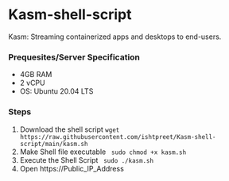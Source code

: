 # Kasm-shell-script
Kasm: Streaming containerized apps and desktops to end-users.
### Prequesites/Server Specification
- 4GB RAM
- 2 vCPU
- OS: Ubuntu 20.04 LTS

### Steps
1. Download the shell script
    ```wget https://raw.githubusercontent.com/ishtpreet/Kasm-shell-script/main/kasm.sh```
2. Make Shell file executable
    ``` sudo chmod +x kasm.sh```
3. Execute the Shell Script
    ``` sudo ./kasm.sh```
4. Open https://Public_IP_Address
